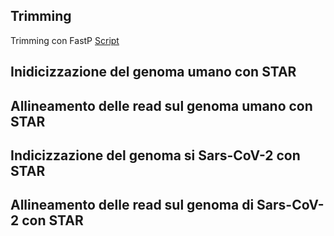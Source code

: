 ## Trimming
Trimming con FastP
[Script](https://github.com/giuseppedebiase/COVID_lung_metag/blob/main/script/fastp_trimming.sh)

## Inidicizzazione del genoma umano con STAR

## Allineamento delle read sul genoma umano con STAR

## Indicizzazione del genoma si Sars-CoV-2 con STAR

## Allineamento delle read sul genoma di Sars-CoV-2 con STAR
